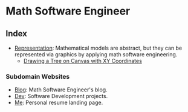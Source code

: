 <!-- Copyright (c) 2021-present Tobias Briones. All rights reserved. -->
<!-- SPDX-License-Identifier: CC-BY-4.0 -->
<!-- This file is part of https://github.com/mathsoftware/engineer -->

<!-- Author: Tobias Briones -->

# Math Software Engineer

## Index

- [Representation](representation): Mathematical models are abstract, but they
  can be represented via graphics by applying math software engineering.
  - [Drawing a Tree on Canvas with XY Coordinates](drawing-a-tree-on-canvas-with-xy-coordinates)


### Subdomain Websites

- [Blog](https://blog.mathsoftware.engineer): Math Software Engineer's blog.
- [Dev](https://dev.mathsoftware.engineer): Software Development projects.
- [Me](https://me.mathsoftware.engineer): Personal resume landing page.
